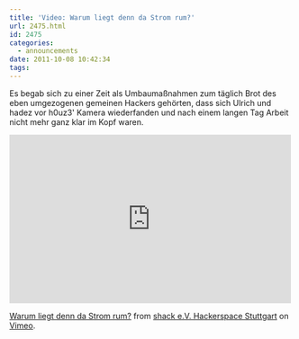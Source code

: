 ```yaml
---
title: 'Video: Warum liegt denn da Strom rum?'
url: 2475.html
id: 2475
categories:
  - announcements
date: 2011-10-08 10:42:34
tags:
---
```


Es begab sich zu einer Zeit als Umbaumaßnahmen zum täglich Brot des eben umgezogenen gemeinen Hackers gehörten, dass sich Ulrich und hadez vor h0uz3' Kamera wiederfanden und nach einem langen Tag Arbeit nicht mehr ganz klar im Kopf waren.

<iframe src="http://player.vimeo.com/video/30213368?title=0&amp;byline=0&amp;portrait=0" width="500" height="300" frameborder="0" webkitAllowFullScreen allowFullScreen></iframe>

[Warum liegt denn da Strom rum?](http://vimeo.com/30213368) from [shack e.V. Hackerspace Stuttgart](http://vimeo.com/shackspace) on [Vimeo](http://vimeo.com).